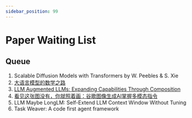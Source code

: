 ```yaml
---
sidebar_position: 99
---
```


# Paper Waiting List

## Queue

1.  Scalable Diffusion Models with Transformers by W. Peebles & S. Xie
2.  [大语言模型的数学之路](https://mp.weixin.qq.com/s/BXQVY7rjlwjAkSxWg_dtcQ?poc_token=HG6UlmWjJZrOzOoYBgzcvr4U8cvjzDAq4eRf8z7N)
3.  [LLM Augmented LLMs: Expanding Capabilities Through Composition](https://arxiv.org/pdf/2401.02412.pdf)
4.  [看见这张图没有，你就照着画：谷歌图像生成AI掌握多模态指令](https://mp.weixin.qq.com/s/u8qjCihAFZVVnuP82b-MSQ)
5.  LLM Maybe LongLM: Self-Extend LLM Context Window Without Tuning
6.  Task Weaver: A code first agent framework
